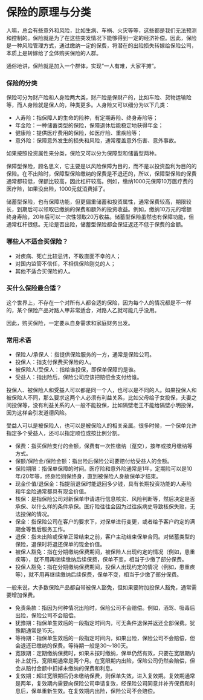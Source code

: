 # 保险的原理与分类

人嘛，总会有些意外和风险，比如生病、车祸、火灾等等，这些都是我们无法预测和控制的。保险就是为了在这些突发情况下能够得到一定的经济补偿。因此，保险是一种风险管理方式，通过缴纳一定的保费，将潜在的出险损失转嫁给保险公司，本质上是转嫁给了全体购买保险的人群。

通俗地讲，保险就是加入一个群体，实现“一人有难，大家平摊”。

### 保险的分类

保险可分为财产险和人身险两大类，财产险是保财产的，比如车险、货物运输险等，而人身险就是保人的，种类更多。人身险又可以细分为以下几类：

- 人寿险：指保障人的生命的险种，有定期寿险、终身寿险等；
- 年金险：一种储蓄类型的保险，保障退休后能稳定地获得年金；
- 健康险：提供医疗费用的保险，如医疗险、重疾险等；
- 意外险：保障意外发生的损失和风险，通常覆盖意外伤害、意外事故。

如果按照投资属性来分类，保险又可以分为保障型和储蓄型两种。

保障型保险，顾名思义，它主要是以风险保障为目的，而不是以投资盈利为目的的保险。在不出险时，保障型保险缴纳的保费是不退还的，所以，保障型保险的保费通常都较低，保额比较高，因此杠杆较高。例如，缴纳1000元保障10万医疗费的医疗险，如果没出险，1000元就消费掉了。

储蓄型保险，也有保障功能，但更偏重储蓄和投资属性，通常保费较高，期限较长，到期后可以领取已缴纳的保费和额外的投资收益。例如，缴纳10万元的增额终身寿险，20年后可以一次性领取20万收益。储蓄型保险虽然也有保障功能，但通常杠杆很低。无论是否出险，储蓄型保险都会保证返还不低于保费的金额。

### 哪些人不适合买保险？

- 对疾病、死亡比较忌讳，不敢直面不幸的人；
- 对国内监管不信任，不相信保险刚兑的人；
- 其他不适合买保险的人。

### 买什么保险最合适？

这个世界上，不存在一个对所有人都合适的保险，因为每个人的情况都是不一样的，某个保险产品对路人甲非常适合，对路人乙就可能几乎没用。

因此，购买保险，一定要从自身需求和家庭财务出发。

### 常用术语

- 保险人/承保人：指提供保险服务的一方，通常是保险公司。
- 投保人：指支付保费买保险的人。
- 被保险人/受保人：指给谁投保，即保单保障的是谁。
- 受益人：指出险后，保险公司应该把赔偿金支付给谁。

投保人、被保险人和受益人可以都是同一个人，也可以是不同的人。如果投保人和被保险人不同，那么要求这两个人必须有利益关系，比如父母给子女投保，夫妻之间投保等，没有利益关系的人一般不能投保，比如隔壁老王不能给隔壁小明投保，因为这样会引发道德风险。

受益人可以是被保险人，也可以是被保险人的相关亲属。很多时候，一个保单允许指定多个受益人，还可以指定顺位或按比例分割。

- 保费：指买保险支付的金额，保费有一次性缴纳（趸交），按年或按月缴纳等方式。
- 保额/保险金/保险金额：指出险后保险公司要赔付给受益人的金额。
- 保险期限：指保单保障的时间。医疗险和意外险通常是1年，定期险可以是10年/20年等，终身险则保终身，直到被保险人身故保单才结束。
- 现金价值/退保金：指提前退保时能退回多少钱，具有长期投资功能的人寿险和年金险通常都具有现金价值。
- 核保：是指保险公司对新保单申请进行信息核实、风险判断等，然后决定是否承保、以什么样的条件承保。医疗险往往会因为过往疾病史导致核保失败，无法投保的情况。
- 保全：指保险公司在客户的要求下，对保单进行变更，或者给予客户约定的满期金等售后服务工作。
- 退保：指未出险或保单正常结束之前，客户主动结束保单合同。对储蓄类型的保险，退保时将退还保单的现金价值。
- 被保人豁免：指在分期缴纳保费期间，被保险人出现约定的情况（例如，患重疾等），就不用再继续缴纳后续保费，保单不变，相当于少缴了部分保费。
- 投保人豁免：指在分期缴纳保费期间，投保人出现约定的情况（例如，患重疾等），就不用再继续缴纳后续保费，保单不变，相当于少缴了部分保费。

一般来说，大多数保险产品都自带被保人豁免，但如果要附加投保人豁免，通常需要增加保费。

- 免责条款：指因为何种情况出险时，保险公司不会赔偿。例如，酒驾、吸毒后出险，保险公司不会赔偿。
- 犹豫期：指保单生效后的一段指定时间内，可无条件退保并返还全部保费。犹豫期通常是15天。
- 等待期：指保单生效后的一段指定时间内，如果出险，保险公司不会赔偿，但会退还已缴纳的保费。等待期一般是30～180天。
- 宽限期：定期缴纳保费时，如果未按时缴纳，保单仍然有效，只要在宽限期内补上就行。宽限期通常是两个月。在宽限期内出险，保险公司仍然会赔偿，但会从赔付金额中扣掉未缴纳的保费和利息。
- 复效期：超过宽限期后仍未缴纳保费，则保单失效，进入复效期。复效期通常是两年，复效期内需要向保险公司申请复效，经保险公司同意并补齐保费和利息后，保单重新生效。在复效期内出险，保险公司不会赔偿。
